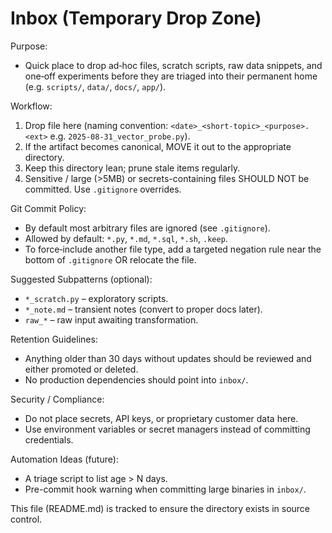 # Inbox (Temporary Drop Zone)

Purpose:
- Quick place to drop ad‑hoc files, scratch scripts, raw data snippets, and one‑off experiments before they are triaged into their permanent home (e.g. `scripts/`, `data/`, `docs/`, `app/`).

Workflow:
1. Drop file here (naming convention: `<date>_<short-topic>_<purpose>.<ext>` e.g. `2025-08-31_vector_probe.py`).
2. If the artifact becomes canonical, MOVE it out to the appropriate directory.
3. Keep this directory lean; prune stale items regularly.
4. Sensitive / large (>5MB) or secrets-containing files SHOULD NOT be committed. Use `.gitignore` overrides.

Git Commit Policy:
- By default most arbitrary files are ignored (see `.gitignore`).
- Allowed by default: `*.py`, `*.md`, `*.sql`, `*.sh`, `.keep`.
- To force‑include another file type, add a targeted negation rule near the bottom of `.gitignore` OR relocate the file.

Suggested Subpatterns (optional):
- `*_scratch.py`  – exploratory scripts.
- `*_note.md`     – transient notes (convert to proper docs later).
- `raw_*`         – raw input awaiting transformation.

Retention Guidelines:
- Anything older than 30 days without updates should be reviewed and either promoted or deleted.
- No production dependencies should point into `inbox/`.

Security / Compliance:
- Do not place secrets, API keys, or proprietary customer data here.
- Use environment variables or secret managers instead of committing credentials.

Automation Ideas (future):
- A triage script to list age > N days.
- Pre-commit hook warning when committing large binaries in `inbox/`.

This file (README.md) is tracked to ensure the directory exists in source control.
